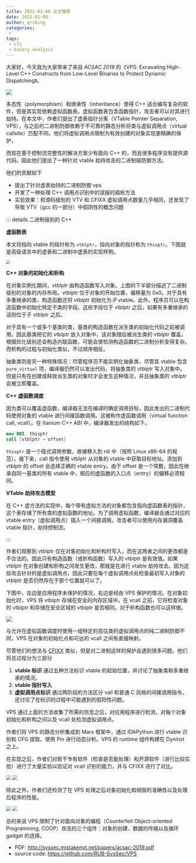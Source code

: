```yaml
---
title: 2021-01-08 论文推荐
date: 2021-01-08
author: qrzbing
categories:
 - 
tags:
 - cfi
 - binary analysis
---
```


大家好，今天我为大家带来了来自 *ACSAC 2019* 的《VPS: Excavating High-Level C++ Constructs from Low-Level Binaries to Protect Dynamic Dispatching》。

![](./img/0108/1.png)

多态性（polymorphism）和继承性（inheritance）使得 C++ 适合编写复杂的软件，但是其实现依赖虚拟函数表。虚拟函数表包含函数指针，攻击者可以对其进行劫持。在本文中，作者们提出了虚表指针分离（VTable Pointer Separation, VPS），与之前的二进制防御依赖于不可靠的静态分析将类与虚拟调用点（virtual callsite）匹配不同，他们将虚拟调用点限制为有效创建的对象实现更精确的保护，

而现在基于控制流完整性的解决方案少有面向 C++ 的，而且很多程序没有提供源代码，因此他们提出了一种针对 vtable 劫持攻击的二进制级防御方法。

他们的贡献如下

- 提出了针对虚表劫持的二进制防御 vps
- 开发了一种处理 C++ 调用点识别中的误报的插桩方法
- 实验效果：和源码级别的 VTV 和 CFIXX 虚拟调用点数量几乎相同，还发现了导致 VTV（gcc 的一部分）中假阴性的概念问题

::: details 二进制级别的 C++

**虚函数表**

本文将指向 vtable 的指针称为 `vtblptr`，指向对象的指针称为 `thisptr`。下图就是高级语言中的虚表和二进制中虚表的实现样例。

<img src="./img/0108/2.png" style="zoom:67%;" />

**C++ 对象的初始化和析构**

在对象实例化期间，vtblptr 由构造函数写入对象。上图的下半部分描述了二进制级别的对象的内存布局。vtblptr 位于对象的开始位置，偏移量为 0x0。对于具有多重继承的类，构造函数还将 vtblptr 初始化为*子* vtable。此外，程序员可以在构造函数中初始化特定于类的字段。这些字段位于 vtblptr 之后，如果有多重继承的话则位于子 vtblptr 之后。

对于具有一个或多个基类的类，基类的构造函数在派生类的初始化代码之前被调用。因此基类把它的 vtblptr 放入对象中，该对象随后被派生类的 vtblptr 覆盖。根据优化级别还会构造内联函数，可能会使检测构造函数的二进制分析变得复杂。而析构的过程与初始化类似，不过顺序相反。

抽象类则是另一种特殊情况：尽管程序员不能实例化抽象类，尽管其 vtable 包含 `pure_virtual` 项，编译器仍然可以发出代码，将抽象类的 vtblptr 写入对象中。但是只有在创建或释放派生类的对象时才会发生这种情况，并且抽象类的 vtblptr 会被立即覆盖。

**C++ 虚函数调度**

因为类可以覆盖虚函数，编译器无法在编译时确定调用目标，因此发出的二进制代码使用对象的 vtable 进行间接函数调用。这被称作虚函数调用（virtual function call, vcall）。在 Itanium C++ ABI 中，编译器发出的结构如下。

``` nasm
mov RDI, thisptr
call [vtblptr + offset]
```

`thisptr` 是一个隐式调用参数，故被移入到 rdi 中（按照 Linux x86-64 的规范）。接下来，call 指令使用 vtblptr 从对象的 vtable 中获取目标地址。添加到 vtblptr 的 offset 会选择正确的 vtable entry。由于 offset 是一个常数，因此在继承自同一基类的所有 vtable 中，相应的虚函数的入口点（entry）的偏移必须相同。

**VTable 劫持攻击模型**

在 C++ 虚方法的实现中，每个带有虚拟方法的对象都包含指向虚函数表的指针，这个表存储了所有类的虚拟函数的地址。为了调用虚拟函数，编译器会通过对应的 vtable entry（虚拟调用点）插入一个间接调用。攻击者可以使用内存漏洞覆盖 vtable 指针，劫持控制流。

:::

作者们观察到 vtblptr 仅在对象初始化和析构时写入，而在这两者之间的更改都是不合法的。因此只有构造函数（或析构函数）写入的 vtblptr 是有效值。如果 vtblptr 在对象创建和析构之间发生更改，那就是在进行 vtable 劫持攻击。因为这些攻击针对的是虚拟调用点，因此只要在每个虚拟调用点处检查最初写入对象的 vtblptr 是否仍然存在于那个位置就可以了。

下图中，左边是应用程序未保护的情况，右边是经由 VPS 保护的情况。在对象初始化时，VPS 将 vtblptr 存储在安全的内存区域中。在 vcall 之前，它将检查对象的 vtblptr 和存储在安全区域的 vtblptr 是否相同。对于析构函数也可以这样做。

![](./img/0108/3.png)

与允许在虚拟函数调度时使用一组特定的高估类的虚拟调用点的纯二进制防御不同，VPS 在对象的初始化点和可达的 vcall 之间有直接映射。

尽管他们的想法与 [CFIXX](https://github.com/HexHive/CFIXX) 类似，但是对二进制这样的保护会遇到很多问题。他们将总过程分为三部分

1. **vtable 标识** 通过五种方法标识 vtable 的起始位置，并讨论了抽象类和多重继承的情况。
2. **vtable 指针写入**
3. **虚拟调用点标识** 通过两阶段的方法区分 vall 和普通 C 风格的间接调用指令，还讨论了在标识的过程中可能遇到的假阳性问题。

VPS 通过上面的方法收集了所需的信息之后，对应用程序进行检测，对每个对象初始化和析构之间以及 vcall 处检测虚拟调用点。

作者们将 VPS 的静态分析集成到 Marx 框架中，通过 IDAPython 进行 vtable 识别和 CFG 提取。使用 Pin 进行动态分析。VPS 的 runtime 组件构建在 Dyninst 之上。

在实现之后，作者们对若干专有软件（检查是否能处理）和开源软件（进行比较实验）进行了大量实验以验证对 vcall 识别的能力，并与 CFIXX 进行了对比。

<img src="./img/0108/5.png" style="zoom:80%;" />

<img src="./img/0108/6.png" style="zoom:80%;" />

除此之外，作者们还检测了在 VPS 处理之后对象初始化和销毁的准确性以及处理后程序的性能。

<img src="./img/0108/7.png" style="zoom:80%;" />

<img src="./img/0108/8.png" style="zoom:80%;" />

总的来说 VPS 限制了针对面向对象的编程（Counterfeit Object-oriented Programming, COOP）攻击的三个组件：对象的创建、数据的传输以及循环 gadget 的选择。

- PDF: <http://syssec.mistakenot.net/papers/acsac-2019.pdf>
- source code: <https://github.com/RUB-SysSec/VPS>
